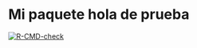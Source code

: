 # Mi paquete hola de prueba

  <!-- badges: start -->
  [![R-CMD-check](https://github.com/fhernanb/hola/actions/workflows/R-CMD-check.yaml/badge.svg)](https://github.com/fhernanb/hola/actions/workflows/R-CMD-check.yaml)
  <!-- badges: end -->
  
  